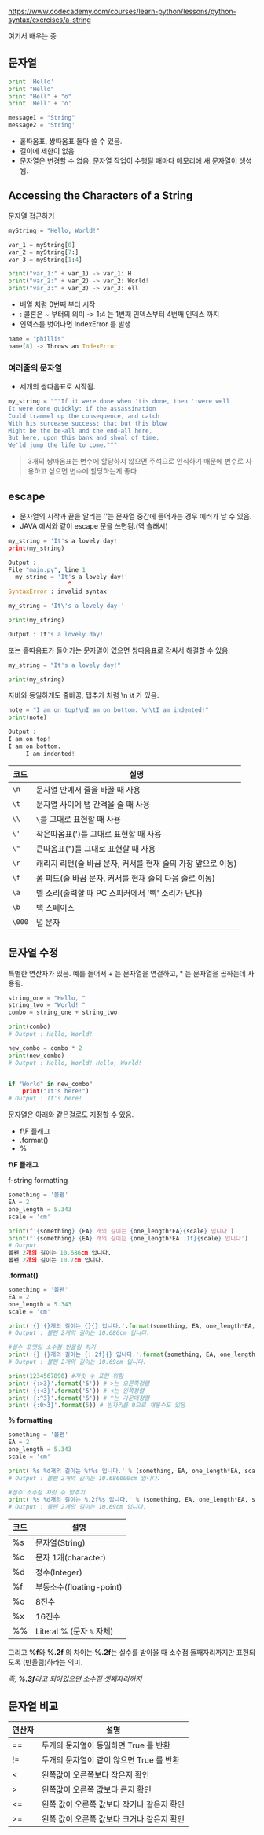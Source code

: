 https://www.codecademy.com/courses/learn-python/lessons/python-syntax/exercises/a-string

여기서 배우는 중


## 문자열

```python
print 'Hello'
print "Hello"
print "Hell" + "o"
print 'Hell' + 'o'

message1 = "String"
message2 = 'String'
```

* 홑따옴표, 쌍따옴표 둘다 쓸 수 있음.
* 길이에 제한이 없음
* 문자열은 변경할 수 없음. 문자열 작업이 수행될 때마다 메모리에 새 문자열이 생성됨.

## Accessing the Characters of a String
문자열 접근하기

```python
myString = "Hello, World!"

var_1 = myString[0]
var_2 = myString[7:]
var_3 = myString[1:4]

print("var_1:" + var_1) -> var_1: H
print("var_2:" + var_2) -> var_2: World!
print("var_3:" + var_3) -> var_3: ell
```
* 배열 처럼 0번째 부터 시작
* : 콜론은 ~ 부터의 의미 -> 1:4 는 1번째 인덱스부터 4번째 인덱스 까지
* 인덱스를 벗어나면 IndexError 를 발생
```python
name = "phillis"
name[8] -> Throws an IndexError
```

### 여러줄의 문자열

* 세개의 쌍따옴표로 시작됨.
```python
my_string = """If it were done when 'tis done, then 'twere well
It were done quickly: if the assassination
Could trammel up the consequence, and catch
With his surcease success; that but this blow
Might be the be-all and the end-all here,
But here, upon this bank and shoal of time,
We'ld jump the life to come."""
```

> 3개의 쌍따옴표는 변수에 할당하지 않으면 주석으로 인식하기 때문에 변수로 사용하고 싶으면 변수에 할당하는게 좋다.
## escape
* 문자열의 시작과 끝을 알리는 ''는 문자열 중간에 들어가는 경우 에러가 날 수 있음. 
* JAVA 에서와 같이 escape 문을 쓰면됨.(역 슬래시)

```python
my_string = 'It's a lovely day!'
print(my_string)

Output : 
File "main.py", line 1
  my_string = 'It's a lovely day!'
                 ^
SyntaxError : invalid syntax
```

```python
my_string = 'It\'s a lovely day!'

print(my_string)

Output : It's a lovely day!
```

또는 홑따옴표가 들어가는 문자열이 있으면 쌍따옴표로 감싸서 해결할 수 있음.

```python
my_string = "It's a lovely day!"

print(my_string)
```

자바와 동일하게도 줄바꿈, 탭추가 처럼 \\n \\t 가 있음.

```python
note = "I am on top!\nI am on bottom. \n\tI am indented!"
print(note)

Output : 
I am on top!
I am on bottom.
     I am indented!
```

| 코드     | 설명                                   |
| ------ | ------------------------------------ |
| `\n`   | 문자열 안에서 줄을 바꿀 때 사용                   |
| `\t`   | 문자열 사이에 탭 간격을 줄 때 사용                 |
| `\\`   | `\`를 그대로 표현할 때 사용                    |
| `\'`   | 작은따옴표(')를 그대로 표현할 때 사용               |
| `\"`   | 큰따옴표(")를 그대로 표현할 때 사용                |
| `\r`   | 캐리지 리턴(줄 바꿈 문자, 커서를 현재 줄의 가장 앞으로 이동) |
| `\f`   | 폼 피드(줄 바꿈 문자, 커서를 현재 줄의 다음 줄로 이동)    |
| `\a`   | 벨 소리(출력할 때 PC 스피커에서 '삑' 소리가 난다)      |
| `\b`   | 백 스페이스                               |
| `\000` | 널 문자                                 |

## 문자열 수정

특별한 연산자가 있음. 예를 들어서 + 는 문자열을 연결하고, * 는 문자열을 곱하는데 사용됨.

```python
string_one = "Hello, "
string_two = "World! "
combo = string_one + string_two

print(combo)
# Output : Hello, World!

new_combo = combo * 2
print(new_combo)
# Output : Hello, World! Hello, World!


if "World" in new_combo"
	print("It's here!")
# Output : It's here!
```

문자열은 아래와 같은걸로도 지정할 수 있음.
* f\\F 플래그
* .format()
* %

**f\\F 플래그**

f-string formatting

```python
something = '볼펜'
EA = 2
one_length = 5.343
scale = 'cm'

print(f'{something} {EA} 개의 길이는 {one_length*EA}{scale} 입니다')
print(f'{something} {EA} 개의 길이는 {one_length*EA:.1f}{scale} 입니다')
# Output
볼펜 2개의 길이는 10.686cm 입니다.
볼펜 2개의 길이는 10.7cm 입니다.
```



**.format()**
```python
something = '볼펜'
EA = 2
one_length = 5.343
scale = 'cm'

print('{} {}개의 길이는 {}{} 입니다.'.format(something, EA, one_length*EA, scale))
# Output : 볼펜 2개의 길이는 10.686cm 입니다.

#실수 포맷팅 소수점 반올림 하기
print('{} {}개의 길이는 {:.2f}{} 입니다.'.format(something, EA, one_length*EA, scale))
# Output : 볼펜 2개의 길이는 10.69cm 입니다.
```

```python
print(1234567890) #자릿 수 표현 위함
print('{:>3}'.format('5')) # >는 오른쪽정렬
print('{:<3}'.format('5')) # <는 왼쪽정렬
print('{:^3}'.format('5')) # ^는 가운데정렬
print('{:0>3}'.format(5)) # 빈자리를 0으로 채울수도 있음
```


**% formatting**
```python
something = '볼펜'
EA = 2
one_length = 5.343
scale = 'cm'

print('%s %d개의 길이는 %f%s 입니다.' % (something, EA, one_length*EA, scale))
# Output : 볼펜 2개의 길이는 10.686000cm 입니다.

#실수 소수점 자릿 수 맞추기
print('%s %d개의 길이는 %.2f%s 입니다.' % (something, EA, one_length*EA, scale))
# Output : 볼펜 2개의 길이는 10.69cm 입니다.
```

|코드|설명|
|---|---|
|%s|문자열(String)|
|%c|문자 1개(character)|
|%d|정수(Integer)|
|%f|부동소수(floating-point)|
|%o|8진수|
|%x|16진수|
|%%|Literal % (문자 `%` 자체)|

그리고 **%f**와 **%.2f** 의 차이는 **%.2f**는 실수를 받아올 때 소수점 둘째자리까지만 표현되도록 (반올림)하라는 의미. 

_즉, **%.3f**라고 되어있으면 소수점 셋째자리까지_

## 문자열 비교

| 연산자 | 설명                        |
| --- | ------------------------- |
| ==  | 두개의 문자열이 동일하면 True 를 반환   |
| !=  | 두개의 문자열이 같이 않으면 True 를 반환 |
| <   | 왼쪽값이 오른쪽보다 작은지 확인         |
| >   | 왼쪽값이 오른쪽 값보다 큰지 확인        |
| <=  | 왼쪽 값이 오른쪽 값보다 작거나 같은지 확인  |
| >=  | 왼쪽 값이 오른쪽 값보다 크거나 같은지 확인  |

